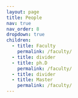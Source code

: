 ```yaml
---
layout: page
title: People
nav: true
nav_order: 8
dropdown: true
children:
  - title: Faculty
    permalink: /faculty/
  - title: divider
  - title: ph.D
    permalink: /faculty/
  - title: divider
  - title: Master
    permalink: /faculty/
---
```

